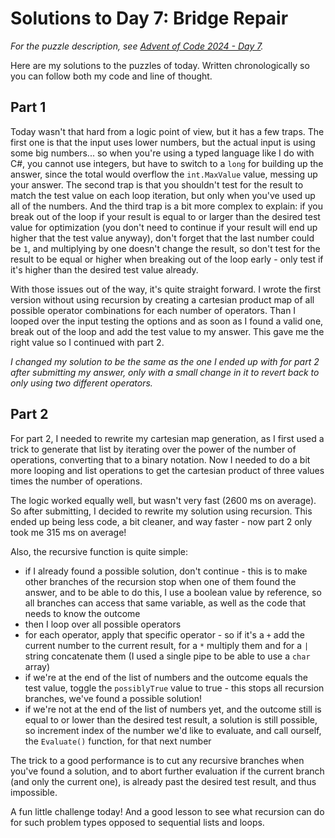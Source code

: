 # Solutions to Day 7: Bridge Repair

*For the puzzle description, see [Advent of Code 2024 - Day 7](https://adventofcode.com/2024/day/7).*

Here are my solutions to the puzzles of today. Written chronologically so you can follow both my code and line of thought.

## Part 1

Today wasn't that hard from a logic point of view, but it has a few traps. The first one is that the input uses lower numbers, but the actual input is using some big numbers... so when you're using a typed language like I do with C#, you cannot use integers, but have to switch to a `long` for building up the answer, since the total would overflow the `int.MaxValue` value, messing up your answer. The second trap is that you shouldn't test for the result to match the test value on each loop iteration, but only when you've used up all of the numbers. And the third trap is a bit more complex to explain: if you break out of the loop if your result is equal to or larger than the desired test value for optimization (you don't need to continue if your result will end up higher that the test value anyway), don't forget that the last number could be `1`, and multiplying by one doesn't change the result, so don't test for the result to be equal or higher when breaking out of the loop early - only test if it's higher than the desired test value already.

With those issues out of the way, it's quite straight forward. I wrote the first version without using recursion by creating a cartesian product map of all possible operator combinations for each number of operators. Than I looped over the input testing the options and as soon as I found a valid one, break out of the loop and add the test value to my answer. This gave me the right value so I continued with part 2.

*I changed my solution to be the same as the one I ended up with for part 2 after submitting my answer, only with a small change in it to revert back to only using two different operators.*

## Part 2

For part 2, I needed to rewrite my cartesian map generation, as I first used a trick to generate that list by iterating over the power of the number of operations, converting that to a binary notation. Now I needed to do a bit more looping and list operations to get the cartesian product of three values times the number of operations.

The logic worked equally well, but wasn't very fast (2600 ms on average). So after submitting, I decided to rewrite my solution using recursion. This ended up being less code, a bit cleaner, and way faster - now part 2 only took me 315 ms on average!

Also, the recursive function is quite simple:
- if I already found a possible solution, don't continue - this is to make other branches of the recursion stop when one of them found the answer, and to be able to do this, I use a boolean value by reference, so all branches can access that same variable, as well as the code that needs to know the outcome
- then I loop over all possible operators
- for each operator, apply that specific operator - so if it's a `+` add the current number to the current result, for a `*` multiply them and for a `|` string concatenate them (I used a single pipe to be able to use a `char` array)
- if we're at the end of the list of numbers and the outcome equals the test value, toggle the `possiblyTrue` value to true - this stops all recursion branches, we've found a possible solution!
- if we're not at the end of the list of numbers yet, and the outcome still is equal to or lower than the desired test result, a solution is still possible, so increment index of the number we'd like to evaluate, and call ourself, the `Evaluate()` function, for that next number

The trick to a good performance is to cut any recursive branches when you've found a solution, and to abort further evaluation if the current branch (and only the current one), is already past the desired test result, and thus impossible.

A fun little challenge today! And a good lesson to see what recursion can do for such problem types opposed to sequential lists and loops.